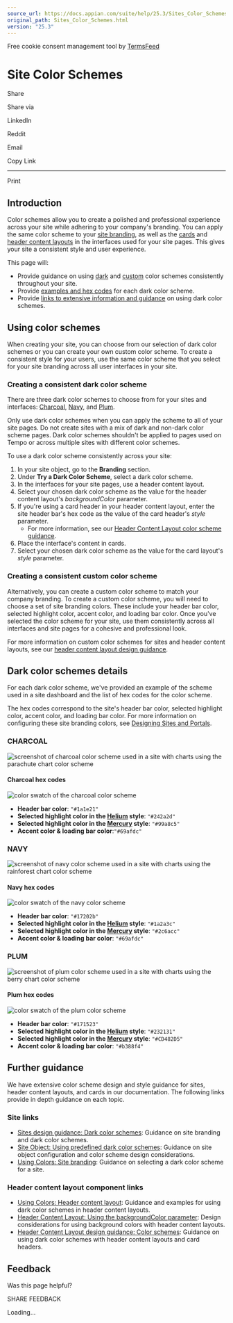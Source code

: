 ```yaml
---
source_url: https://docs.appian.com/suite/help/25.3/Sites_Color_Schemes.html
original_path: Sites_Color_Schemes.html
version: "25.3"
---
```


Free cookie consent management tool by [TermsFeed](https://www.termsfeed.com/)

# Site Color Schemes

Share

Share via

LinkedIn

Reddit

Email

Copy Link

* * *

Print

## Introduction

Color schemes allow you to create a polished and professional experience across your site while adhering to your company's branding. You can apply the same color scheme to your [site branding](sail/ux-site-branding.html#color-scheme), as well as the [cards](sail/ux-card-layout.html) and [header content layouts](sail/ux-header-content-layout.html#background-color) in the interfaces used for your site pages. This gives your site a consistent style and user experience.

This page will:

-   Provide guidance on using [dark](#consistent-dark-scheme) and [custom](#consistent-custom-scheme) color schemes consistently throughout your site.
-   Provide [examples and hex codes](#dark-color-schemes-details) for each dark color scheme.
-   Provide [links to extensive information and guidance](#further-guidance) on using dark color schemes.

## Using color schemes

When creating your site, you can choose from our selection of dark color schemes or you can create your own custom color scheme. To create a consistent style for your users, use the same color scheme that you select for your site branding across all user interfaces in your site.

### Creating a consistent dark color scheme

There are three dark color schemes to choose from for your sites and interfaces: [Charcoal](#charcoal), [Navy](#navy), and [Plum](#plum).

Only use dark color schemes when you can apply the scheme to all of your site pages. Do not create sites with a mix of dark and non-dark color scheme pages. Dark color schemes shouldn't be applied to pages used on Tempo or across multiple sites with different color schemes.

To use a dark color scheme consistently across your site:

1.  In your site object, go to the **Branding** section.
2.  Under **Try a Dark Color Scheme**, select a dark color scheme.
3.  In the interfaces for your site pages, use a header content layout.
4.  Select your chosen dark color scheme as the value for the header content layout's _backgroundColor_ parameter.
5.  If you're using a card header in your header content layout, enter the site header bar's hex code as the value of the card header's _style_ parameter.
    -   For more information, see our [Header Content Layout color scheme guidance](sail/ux-header-content-layout.html#page-contents-background-color).
6.  Place the interface's content in cards.
7.  Select your chosen dark color scheme as the value for the card layout's _style_ parameter.

### Creating a consistent custom color scheme

Alternatively, you can create a custom color scheme to match your company branding. To create a custom color scheme, you will need to choose a set of site branding colors. These include your header bar color, selected highlight color, accent color, and loading bar color. Once you've selected the color scheme for your site, use them consistently across all interfaces and site pages for a cohesive and professional look.

For more information on custom color schemes for sites and header content layouts, see our [header content layout design guidance](sail/ux-header-content-layout.html#use-a-custom-background-color-to-match-company-branding).

## Dark color schemes details

For each dark color scheme, we've provided an example of the scheme used in a site dashboard and the list of hex codes for the color scheme.

The hex codes correspond to the site's header bar color, selected highlight color, accent color, and loading bar color. For more information on configuring these site branding colors, see [Designing Sites and Portals](sail/ux-site-branding.html#color-scheme).

### CHARCOAL

![screenshot of charcoal color scheme used in a site with charts using the parachute chart color scheme](images/charcoal_parachute_site.png)

#### Charcoal hex codes

![color swatch of the charcoal color scheme](images/charcoal_scheme_hex.png)

-   **Header bar color**: `"#1a1e21"`
-   **Selected highlight color in the [Helium](sail/ux-site-branding.html#helium) style**: `"#242a2d"`
-   **Selected highlight color in the [Mercury](sail/ux-site-branding.html#mercury) style**: `"#99a8c5"`
-   **Accent color & loading bar color**:`"#69afdc"`

### NAVY

![screenshot of navy color scheme used in a site with charts using the rainforest chart color scheme](images/navy_rainforest_site.png)

#### Navy hex codes

![color swatch of the navy color scheme](images/navy_scheme_hex.png)

-   **Header bar color**: `"#17202b"`
-   **Selected highlight color in the [Helium](sail/ux-site-branding.html#helium) style**: `"#1a2a3c"`
-   **Selected highlight color in the [Mercury](sail/ux-site-branding.html#mercury) style**: `"#2c6acc"`
-   **Accent color & loading bar color**: `"#69afdc"`

### PLUM

![screenshot of plum color scheme used in a site with charts using the berry chart color scheme](images/plum_berry_site.png)

#### Plum hex codes

![color swatch of the plum color scheme](images/plum_scheme_hex.png)

-   **Header bar color**: `"#171523"`
-   **Selected highlight color in the [Helium](sail/ux-site-branding.html#helium) style**: `"#232131"`
-   **Selected highlight color in the [Mercury](sail/ux-site-branding.html#mercury) style**: `"#CD482D5"`
-   **Accent color & loading bar color**: `"#b388f4"`

## Further guidance

We have extensive color scheme design and style guidance for sites, header content layouts, and cards in our documentation. The following links provide in depth guidance on each topic.

### Site links

-   [Sites design guidance: Dark color schemes](sail/ux-site-branding.html#dark-color-schemes-sites): Guidance on site branding and dark color schemes.
-   [Site Object: Using predefined dark color schemes](sites_object.html#using-predefined-dark-color-schemes): Guidance on site object configuration and color scheme design considerations.
-   [Using Colors: Site branding](sail/ux-color-overview.html#site-branding): Guidance on selecting a dark color scheme for a site.

### Header content layout component links

-   [Using Colors: Header content layout](sail/ux-color-overview.html#header-content-layout): Guidance and examples for using dark color schemes in header content layouts.
-   [Header Content Layout: Using the backgroundColor parameter](sail/ux-header-content-layout.html#background-color): Design considerations for using background colors with header content layouts.
-   [Header Content Layout design guidance: Color schemes](sail/ux-header-content-layout.html#page-contents-background-color): Guidance on using dark color schemes with header content layouts and card headers.

## Feedback

Was this page helpful?

SHARE FEEDBACK

Loading...
